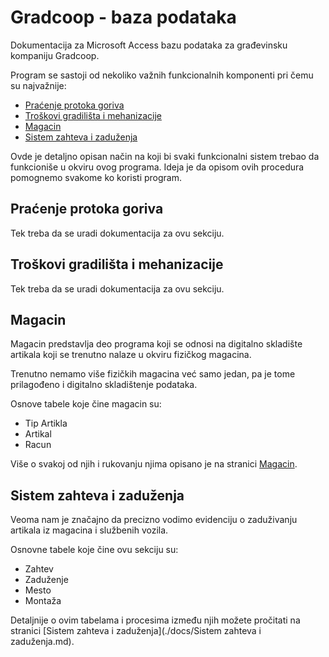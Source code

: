 # Gradcoop - baza podataka
Dokumentacija za Microsoft Access bazu podataka za građevinsku kompaniju Gradcoop.

Program se sastoji od nekoliko važnih funkcionalnih komponenti pri čemu su najvažnije:
  - [Praćenje protoka goriva](#praćenje-protoka-goriva)
  - [Troškovi gradilišta i mehanizacije](#troškovi-gradilišta-i-mehanizacije)
  - [Magacin](#magacin)
  - [Sistem zahteva i zaduženja](#sistem-zahteva-i-zaduženja)


Ovde je detaljno opisan način na koji bi svaki funkcionalni sistem trebao da funkcioniše u okviru ovog programa.
Ideja je da opisom ovih procedura pomognemo svakome ko koristi program.


## Praćenje protoka goriva

Tek treba da se uradi dokumentacija za ovu sekciju.


## Troškovi gradilišta i mehanizacije

Tek treba da se uradi dokumentacija za ovu sekciju.


## Magacin

Magacin predstavlja deo programa koji se odnosi na digitalno skladište artikala koji se trenutno nalaze u okviru fizičkog magacina.

Trenutno nemamo više fizičkih magacina već samo jedan, pa je tome prilagođeno i digitalno skladištenje podataka.

Osnove tabele koje čine magacin su:
  - Tip Artikla
  - Artikal
  - Racun

Više o svakoj od njih i rukovanju njima opisano je na stranici [Magacin](./docs/Magacin.md).


## Sistem zahteva i zaduženja

Veoma nam je značajno da precizno vodimo evidenciju o zaduživanju artikala iz magacina i službenih vozila.

Osnovne tabele koje čine ovu sekciju su:
  - Zahtev
  - Zaduženje
  - Mesto
  - Montaža

Detaljnije o ovim tabelama i procesima između njih možete pročitati na stranici [Sistem zahteva i zaduženja](./docs/Sistem zahteva i zaduženja.md).

